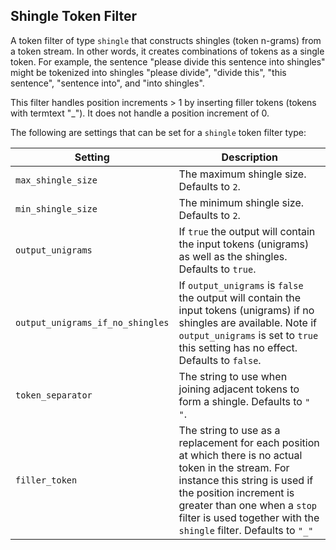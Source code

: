 ## Shingle Token Filter

A token filter of type `shingle` that constructs shingles (token n-grams) from a token stream. In other words, it creates combinations of tokens as a single token. For example, the sentence "please divide this sentence into shingles" might be tokenized into shingles "please divide", "divide this", "this sentence", "sentence into", and "into shingles".

This filter handles position increments > 1 by inserting filler tokens (tokens with termtext "_"). It does not handle a position increment of 0.

The following are settings that can be set for a `shingle` token filter type:

Setting | Description  
---|---  
`max_shingle_size`| The maximum shingle size. Defaults to `2`.    
`min_shingle_size`| The minimum shingle size. Defaults to `2`.    
`output_unigrams`| If `true` the output will contain the input tokens (unigrams) as well as the shingles. Defaults to `true`.    
`output_unigrams_if_no_shingles`| If `output_unigrams` is `false` the output will contain the input tokens (unigrams) if no shingles are available. Note if `output_unigrams` is set to `true` this setting has no effect. Defaults to `false`.    
`token_separator`| The string to use when joining adjacent tokens to form a shingle. Defaults to `" "`.    
`filler_token`| The string to use as a replacement for each position at which there is no actual token in the stream. For instance this string is used if the position increment is greater than one when a `stop` filter is used together with the `shingle` filter. Defaults to `"_"`
